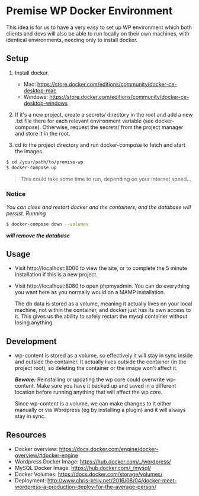 # Premise WP Docker Environment

This idea is for us to have a very easy to set up WP environment which both clients and devs
will also be able to run locally on their own machines, with identical environments,
needing only to install docker.

## Setup

1.  Install docker.

    - Mac: https://store.docker.com/editions/community/docker-ce-desktop-mac
    - Windows: https://store.docker.com/editions/community/docker-ce-desktop-windows

2.  If it's a new project, create a secrets/ directory in the root and
    add a new .txt file there for each relevant environment variable (see docker-compose).
    Otherwise, request the secrets/ from the project manager and store it in the root.

3.  cd to the project directory and run docker-compose to fetch and start the images.

```sh
$ cd /your/path/to/premise-wp
$ docker-compose up
```

> This could take some time to run, depending on your internet speed...

### Notice

_You can close and restart docker and the containers, and the database will persist.
Running_

```sh
$ docker-compose down --volumes
```

_**will remove the database**_

## Usage

- Visit http://localhost:8000 to view the site, or to complete the 5 minute installation
  if this is a new project.

- Visit http://localhost:8080 to open phpmyadmin. You can do everything you want here
  as you normally would on a MAMP installation.

  The db data is stored as a volume, meaning it actually lives on your local machine,
  not within the container, and docker just has its own access to it.
  This gives us the ability to safely restart the mysql container without losing anything.

## Development

- wp-content is stored as a volume, so effectively it will stay in sync inside and outside
  the container. It actually lives outside the container (in the project root), so deleting the container or
  the image won't affect it.

  _**Beware:**_ Reinstalling or updating the wp core could overwrite wp-content.
  Make sure you have it backed up and saved in a different location before running
  anything that will affect the wp core.

  Since wp-content is a volume, we can make changes to it either manually or via Wordpress
  (eg by installing a plugin) and it will always stay in sync.

## Resources

- Docker overview: https://docs.docker.com/engine/docker-overview/#docker-engine
- Wordpress Docker Image: https://hub.docker.com/_/wordpress/
- MySQL Docker Image: https://hub.docker.com/_/mysql/
- Docker Volumes: https://docs.docker.com/storage/volumes/
- Deployment: http://www.chris-kelly.net/2016/08/04/docker-meet-wordpress-a-production-deploy-for-the-average-person/

